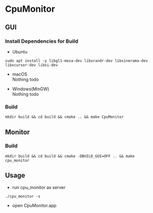 # CpuMonitor

## GUI

### Install Dependencies for Build

* Ubuntu

```shell
sudo apt install -y libgl1-mesa-dev libxrandr-dev libxinerama-dev libxcursor-dev libxi-dev
```

* macOS  
  Nothing todo

* Windows(MinGW)  
  Nothing todo

### Build

```shell
mkdir build && cd build && cmake .. && make CpuMonitor
```

## Monitor

### Build

```shell
mkdir build && cd build && cmake -DBUILD_GUI=OFF .. && make cpu_monitor
```

## Usage

* run cpu_monitor as server

```shell
./cpu_monitor -s
```

* open CpuMonitor.app
